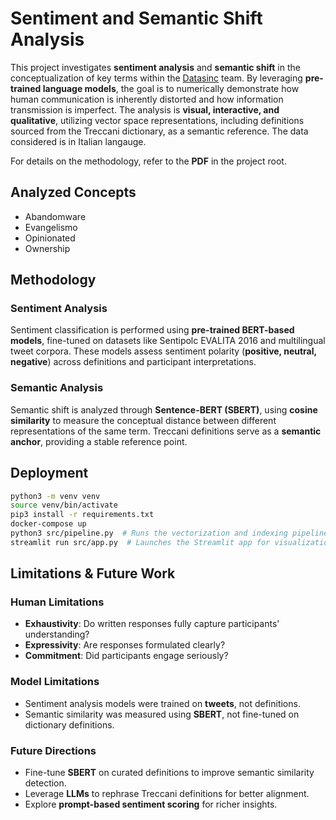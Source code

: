 # Sentiment and Semantic Shift Analysis  

This project investigates **sentiment analysis** and **semantic shift** in the conceptualization of key terms within the [Datasinc](https://www.datasinc.it/) team. By leveraging **pre-trained language models**, the goal is to numerically demonstrate how human communication is inherently distorted and how information transmission is imperfect. The analysis is **visual, interactive, and qualitative**, utilizing vector space representations, including definitions sourced from the Treccani dictionary, as a semantic reference. The data considered is in Italian langauge.

For details on the methodology, refer to the **PDF** in the project root.  

## Analyzed Concepts  

- Abandomware  
- Evangelismo  
- Opinionated  
- Ownership  

## Methodology  

### Sentiment Analysis  
Sentiment classification is performed using **pre-trained BERT-based models**, fine-tuned on datasets like Sentipolc EVALITA 2016 and multilingual tweet corpora. These models assess sentiment polarity (**positive, neutral, negative**) across definitions and participant interpretations.  

### Semantic Analysis  
Semantic shift is analyzed through **Sentence-BERT (SBERT)**, using **cosine similarity** to measure the conceptual distance between different representations of the same term. Treccani definitions serve as a **semantic anchor**, providing a stable reference point.  

## Deployment  

```sh  
python3 -m venv venv  
source venv/bin/activate  
pip3 install -r requirements.txt  
docker-compose up  
python3 src/pipeline.py  # Runs the vectorization and indexing pipeline  
streamlit run src/app.py  # Launches the Streamlit app for visualization  
```  

## Limitations & Future Work  

### Human Limitations  
- **Exhaustivity**: Do written responses fully capture participants' understanding?  
- **Expressivity**: Are responses formulated clearly?  
- **Commitment**: Did participants engage seriously?  

### Model Limitations  
- Sentiment analysis models were trained on **tweets**, not definitions.  
- Semantic similarity was measured using **SBERT**, not fine-tuned on dictionary definitions.  

### Future Directions  
- Fine-tune **SBERT** on curated definitions to improve semantic similarity detection.  
- Leverage **LLMs** to rephrase Treccani definitions for better alignment.  
- Explore **prompt-based sentiment scoring** for richer insights.  